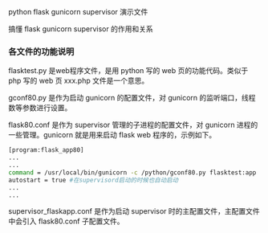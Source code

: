 
python flask gunicorn supervisor 演示文件

搞懂 flask gunicorn supervisor 的作用和关系

### 各文件的功能说明

flasktest.py 是web程序文件，是用 python 写的 web 页的功能代码。类似于 php 写的 web 页 xxx.php 文件是一个意思。

gconf80.py 是作为启动 gunicorn 的配置文件，对 gunicorn 的监听端口，线程数等参数进行设置。

flask80.conf 是作为 supervisor 管理的子进程的配置文件，对 gunicorn 进程的一些管理。gunicorn 就是用来启动 flask web 程序的，示例如下。
```bash
[program:flask_app80]
...
...
command = /usr/local/bin/gunicorn -c /python/gconf80.py flasktest:app
autostart = true #在supervisord启动的时候也自动启动
...
...
```
supervisor_flaskapp.conf 是作为启动 supervisor 时的主配置文件，主配置文件中会引入 flask80.conf 子配置文件。
